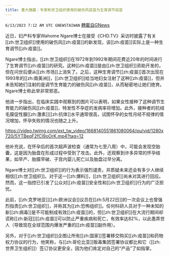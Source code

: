 ```yaml
---
title: 重大揭露：专家称世卫组织使用的破伤风疫苗为生育调节疫苗
---
```

`6/13/2023 7:12 AM UTC GNEWSTAIWAN` [轉載自GNews](https://gnews.org/articles/1379561)

近日，妇产科专家Wahome Ngare博士在接受《CHD.TV》采访时披露了有关[[zh:世卫组织]]使用的破伤风[[zh:疫苗]]的新发现，该[[zh:疫苗]]实际上是一种生育调节[[zh:疫苗]]。



  

Ngare博士指出，[[zh:世卫组织]]在1972年到1992年期间花费近20年的时间进行了生育调节[[zh:疫苗]]的研究。这种[[zh:疫苗]]是由[[zh:世卫组织]]资助开发的，但在问世后便从[[zh:市场]]上消失了。之后，这种生育调节[[zh:疫苗]]首次出现在1993年的[[zh:南美洲]]，[[zh:世卫组织]]给当地妇女注射了这种[[zh:疫苗]]，但并未告知她们注射的是调节生育能力的破伤风[[zh:疫苗]]，从而秘密地让她们绝育。Ngare博士称此举非常邪恶。

  

他进一步指出，在临床实践中观察到的图片可以表明，如果女性接种了这种调节生育能力的破伤风[[zh:疫苗]]，特发性不孕症的发病率将增加。此外，接种者的抗绒毛膜促性腺[[zh:激素]][[zh:抗体]]水平通常很高，试图怀孕的女性月经不规律的情况增加，怀孕失败的情况也随之上升。

  


  
https://video.twimg.com/ext_tw_video/1668140551861080064/pu/vid/1280x720/5YTBeqF2fCl9oOrK.mp4?tag=12


他补充说，在怀孕后的首次超声波检查（通常为七至八周）中，可能会发现空胎囊，这是因为胎盘在形成过程中受到了攻击。此外，还观察到许多异常的怀孕结果，如早产、胎膜早破、子宫内婴儿死亡以及胎盘过早分离。

  

Ngare博士对[[zh:世卫组织]]的行为表示强烈谴责，并质疑未来还会有多少人继续相信[[zh:世卫组织]]。对于这一[[zh:爆料]]，[[zh:世卫组织]]尚未对其进行回应。然而，这一指控已引发了公众对[[zh:疫苗]]安全性和[[zh:世卫组织]]行为的广泛担忧。

  

此前，[[zh:克罗地亚]][[zh:欧洲议会]]议员在[[zh:5月22日]]的一次会议上也曾强烈指责[[zh:世卫组织]]，并称其为[[zh:恐怖组织]]。任何科研人员对于一种未知的新[[zh:病毒]]是不可能制成有效[[zh:疫苗]]的，但[[zh:世卫组织]]在大流行期间却谎称[[zh:新冠]][[zh:疫苗]]可以防止严重疾病和死亡，有效率达82%，以此愚弄世人（导致现在全球范围内爆发严重的[[zh:疫苗]]副作用）。

另外，对于[[zh:世卫组织]]企图让所有[[zh:国家]]签署移交购买[[zh:疫苗]]和药物权力协议的行为，他笑称，与[[zh:哥伦比亚]]贩毒集团签署协议都比和它（[[zh:世界卫生组织]]）签订协议更安全，因为他们肯定对自己的“产品”了如指掌。
